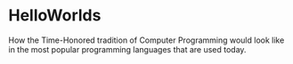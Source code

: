 # HelloWorlds
How the Time-Honored tradition of Computer Programming would look like in the most popular programming languages that are used today.
